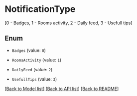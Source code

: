 # NotificationType

[0 - Badges, 1 - Rooms activity, 2 - Daily feed, 3 - Usefull tips]

## Enum

* `Badges` (value: `0`)

* `RoomsActivity` (value: `1`)

* `DailyFeed` (value: `2`)

* `UsefullTips` (value: `3`)

[[Back to Model list]](../README.md#documentation-for-models) [[Back to API list]](../README.md#documentation-for-api-endpoints) [[Back to README]](../README.md)


